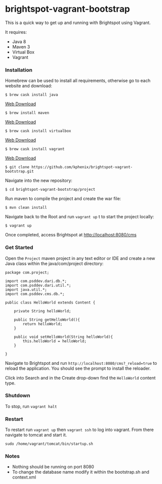# brightspot-vagrant-bootstrap

This is a quick way to get up and running with Brightspot using Vagrant.

It requires:

- Java 8
- Maven 3
- Virtual Box
- Vagrant


### Installation

Homebrew can be used to install all requirements, otherwise go to each website and download:

```
$ brew cask install java
```

[Web Download](http://www.oracle.com/technetwork/java/javase/downloads/jdk8-downloads-2133151.html)

```
$ brew install maven 
```
[Web Download](https://maven.apache.org/download.cgi)
```
$ brew cask install virtualbox
```
[Web Download](https://www.virtualbox.org/wiki/Downloads)
```
$ brew cask install vagrant
```
[Web Download](https://www.vagrantup.com/downloads.html)
```
$ git clone https://github.com/kphenix/brightspot-vagrant-bootstrap.git
```

Navigate into the new repository:

```
$ cd brightspot-vagrant-bootstrap/project
```

Run maven to compile the project and create the war file:

```
$ mvn clean install
```

Navigate back to the Root and run `vagrant up` t to start the project locally:

```
$ vagrant up
```

Once completed, access Brightspot at [http://localhost:8080/cms](http://localhost:8080/cms)


### Get Started

Open the `Project` maven project in any text editor or IDE and create a new Java class within the java/com/project directory:

```
package com.project;

import com.psddev.dari.db.*;
import com.psddev.dari.util.*;
import java.util.*;
import com.psddev.cms.db.*;

public class HelloWorld extends Content {

	private String helloWorld;

	public String getHelloWorld(){
		return helloWorld;
	}
	
	public void setHelloWorld(String helloWorld){
		this.helloWorld = helloWorld;
	}
  
}
```

Navigate to Brightspot and run `http://localhost:8080/cms?_reload=true` to reload the application. You should see the prompt to install the reloader.

Click into Search and in the Create drop-down find the `HelloWorld` content type.  

### Shutdown

To stop, run `vagrant halt`

### Restart

To restart run `vagrant up` then `vagrant ssh` to log into vagrant. From there navigate to tomcat and start it.

`sudo /home/vagrant/tomcat/bin/startup.sh`

### Notes

- Nothing should be running on port 8080
- To change the database name modify it within the bootstrap.sh and context.xml


